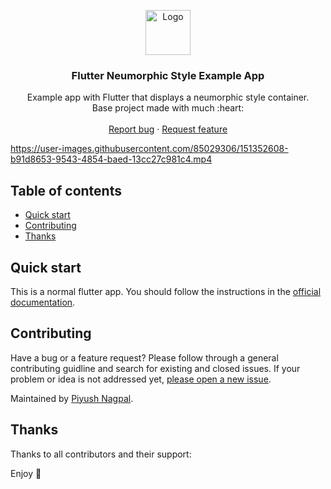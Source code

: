<p align="center">
  <a href="https://flutter.io/">
    <img src="https://diegolaballos.com/files/images/flutter-icon.jpg" alt="Logo" width=72 height=72>
  </a>

  <h3 align="center">Flutter Neumorphic Style Example App</h3>

  <p align="center">
    Example app with Flutter that displays a neumorphic style container.
    <br>
    Base project made with much  :heart: 
    <br>
    <br>
    <a href="https://github.com/zsiecr/neumorphic_style/issues/new">Report bug</a>
    ·
    <a href="https://github.com/zsiecr/neumorphic_style/issues/new">Request feature</a>
  </p>
</p>

https://user-images.githubusercontent.com/85029306/151352608-b91d8653-9543-4854-baed-13cc27c981c4.mp4

## Table of contents

- [Quick start](#quick-start)
- [Contributing](#contributing)
- [Thanks](#thanks)


## Quick start

This is a normal flutter app. You should follow the instructions in the [official documentation](https://flutter.io/docs/get-started/install).

## Contributing

Have a bug or a feature request? Please follow through a general contributing guidline and search for existing and closed issues. If your problem or idea is not addressed yet, [please open a new issue](https://github.com/zsiecr/neumorphic_style/issues/new).

Maintained by [Piyush Nagpal](https://github.com/zsiecr).


## Thanks

Thanks to all contributors and their support:

Enjoy :metal:
